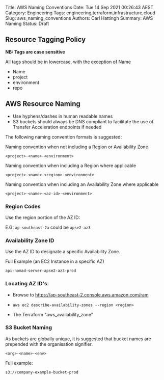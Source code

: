 Title: AWS Naming Conventions 
Date: Tue 14 Sep 2021 00:26:43 AEST
Category: Engineering 
Tags: engineering,terraform,infrastructure,cloud 
Slug: aws_naming_conventions 
Authors: Carl Hattingh 
Summary: AWS Naming 
Status: Draft

##  Resource Tagging Policy

**NB:  Tags are case sensitive**

All tags should be in lowercase, with the exception of Name

- Name
- project
- environment
- repo


##  AWS Resource Naming

- Use hyphens/dashes in human readable names
- S3 buckets should always be DNS compliant to facilitate the use of Transfer Acceleration endpoints if needed

The following naming convention formats is suggested:

Naming convention when not including a Region or Availability Zone
```
<project>-<name>-<environment>
```
Naming convention when including a Region where applicable
```
<project>-<name>-<region>-<environment>
```

Naming convention when including an Availability Zone where applicable
```
<project>-<name>-<az-id>-<environment>

```


### Region Codes


Use the region portion of the AZ ID:

E.G: `ap-southeast-2a` could be `apse2-az3`


### Availability Zone ID

Use the AZ ID to designate a specific Availability Zone.


Full Example (an EC2 Instance in a specific AZ)
```
api-nomad-server-apse2-az3-prod
```


### Locating AZ ID's:

- Browse to https://ap-southeast-2.console.aws.amazon.com/ram

- `aws ec2 describe-availability-zones --region <region>`

-  The Terraform "aws_availability_zone"


### S3 Bucket Naming

As buckets are globally unique, it is suggested that bucket names are prepended with the organisation signifier.

```
<org>-<name>-<env>
```

Full example:
```
s3://company-example-bucket-prod

``````

